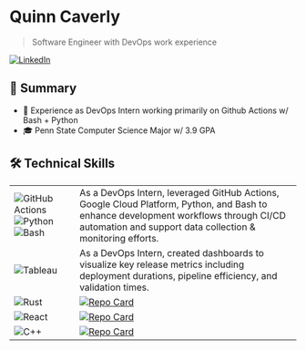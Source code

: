 # Quinn Caverly
> Software Engineer with DevOps work experience

<a href="https://linkedin.com/in/quinn-caverly" target="_blank">
  <img src="https://img.shields.io/badge/LinkedIn-0077B5?style=for-the-badge&logo=linkedin&logoColor=white" alt="LinkedIn"/>
</a>

## 🎯 Summary
- 💼 Experience as DevOps Intern working primarily on Github Actions w/ Bash + Python
- 🎓 Penn State Computer Science Major w/ 3.9 GPA

## 🛠️ Technical Skills

|  |  |
|:------------|:-----------------|
| ![GitHub Actions](https://img.shields.io/badge/GitHub_Actions-2088FF?style=for-the-badge&logo=github-actions&logoColor=white) ![Python](https://img.shields.io/badge/Python-3776AB?style=for-the-badge&logo=python&logoColor=white) ![Bash](https://img.shields.io/badge/Bash-4EAA25?style=for-the-badge&logo=gnu-bash&logoColor=white) | As a DevOps Intern, leveraged GitHub Actions, Google Cloud Platform, Python, and Bash to enhance development workflows through CI/CD automation and support data collection & monitoring efforts. |
| ![Tableau](https://img.shields.io/badge/Tableau-2C2D72?style=for-the-badge&logo=tableau&logoColor=white) | As a DevOps Intern, created dashboards to visualize key release metrics including deployment durations, pipeline efficiency, and validation times. |
| ![Rust](https://img.shields.io/badge/Rust-orange?style=for-the-badge&logo=rust&logoColor=#E57324) | [![Repo Card](https://github-readme-stats.vercel.app/api/pin/?username=quinn-caverly&repo=rust-aoc2023&theme=light)](https://github.com/quinn-caverly/rust-aoc2023) |
| ![React](https://img.shields.io/badge/React-20232A?style=for-the-badge&logo=react&logoColor=61DAFB) | [![Repo Card](https://github-readme-stats.vercel.app/api/pin/?username=quinn-caverly&repo=202c-internet-guide&theme=light)](https://github.com/quinn-caverly/202c-internet-guide) |
| ![C++](https://img.shields.io/badge/C++-00599C?style=for-the-badge&logo=cplusplus&logoColor=white) | [![Repo Card](https://github-readme-stats.vercel.app/api/pin/?username=483-LargeScaleEmployee&repo=algo&theme=light)](https://github.com/483-LargeScaleEmployee/algo) |
